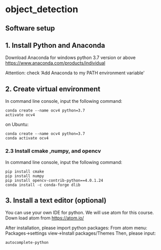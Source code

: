 # object_detection


##  Software setup
## 1. Install Python and Anaconda

Download Anaconda for windows
python 3.7 version or above
https://www.anaconda.com/products/individual

Attention: check ‘Add Anaconda to my PATH environment variable'

## 2. Create virtual environment

In command line console, input the following command: 


    conda create --name ocv4 python=3.7
    activate ocv4

on Ubuntu:

    conda create --name ocv4 python=3.7
    conda activate ocv4
    

### 2.3 Install cmake ,numpy, and opencv
In command line console, input the following command: 

    pip install cmake
    pip install numpy
    pip install opencv-contrib-python==4.0.1.24
    conda install -c conda-forge dlib

## 3. Install a text editor (optional)
You can use your own IDE for python. We will use atom for this course.
Down load atom from https://atom.io/

After installation, please import python packages:
From atom menu:
Packages->settings view->Install packages/Themes
Then, please input:

    autocomplete-python




